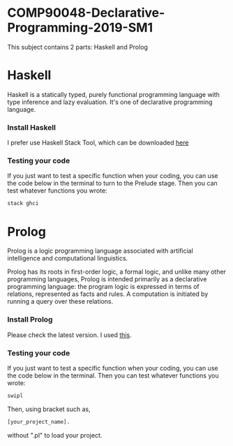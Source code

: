 # COMP90048-Declarative-Programming-2019-SM1
This subject contains 2 parts: Haskell and Prolog

# Haskell
Haskell is a statically typed, purely functional programming language with type inference and lazy evaluation.
It's one of declarative programming language.

### Install Haskell
I prefer use Haskell Stack Tool, which can be downloaded
[here](https://docs.haskellstack.org/en/stable/install_and_upgrade/)

### Testing your code
If you just want to test a specific function when your coding, you can use the code below in the terminal to turn to the Prelude stage. Then you can test whatever functions you wrote:
```bash
stack ghci
```

# Prolog
Prolog is a logic programming language associated with artificial intelligence and computational linguistics.

Prolog has its roots in first-order logic, a formal logic, and unlike many other programming languages, Prolog is intended primarily as a declarative programming language: the program logic is expressed in terms of relations, represented as facts and rules. A computation is initiated by running a query over these relations.

### Install Prolog
Please check the latest version.
I used [this](http://www.swi-prolog.org/download/stable).

### Testing your code
If you just want to test a specific function when your coding, you can use the code below in the terminal. 
Then you can test whatever functions you wrote:
```bash
swipl
```

Then, using bracket such as,
```bash
[your_project_name].
``` 
without ".pl" to load your project.

